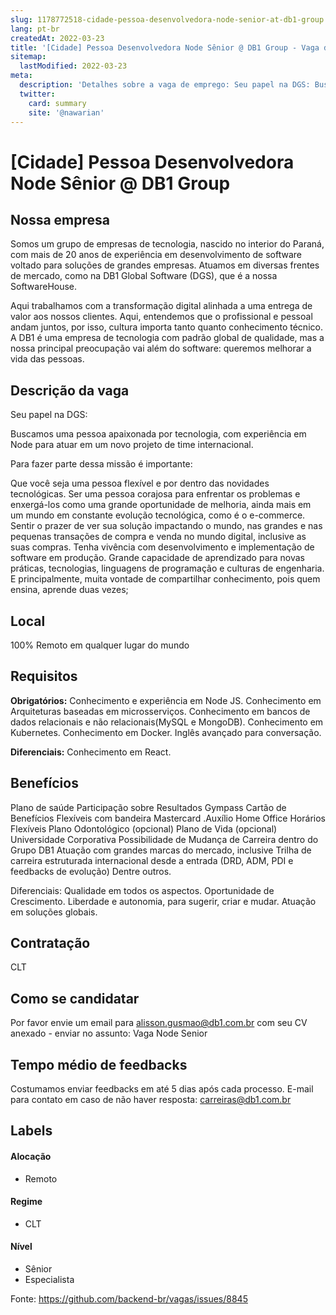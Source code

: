 ```yaml
---
slug: 1178772518-cidade-pessoa-desenvolvedora-node-senior-at-db1-group
lang: pt-br
createdAt: 2022-03-23
title: '[Cidade] Pessoa Desenvolvedora Node Sênior @ DB1 Group - Vaga de Emprego'
sitemap:
  lastModified: 2022-03-23
meta:
  description: 'Detalhes sobre a vaga de emprego: Seu papel na DGS: Buscamos uma pessoa apaixonada por tecnologia, com experiência em Node para atuar em um novo projeto de time internacional. Para fazer parte dessa missão é importante: Que você seja uma pessoa flexível e por dentro das novidades tecnológicas. Ser uma pessoa corajosa para enfrentar os problemas e enxergá-los como uma grande oportunidade de melhoria, ainda mais em um mundo em constante evolução tecnológica, como é o e-commerce. Sentir o prazer de ver sua solução impactando o mundo, nas grandes e nas pequenas transações de compra e venda no mundo digital, inclusive as suas compras. Tenha vivência com desenvolvimento e implementação de software em produção. Grande capacidade de aprendizado para novas práticas, tecnologias, linguagens de programação e culturas de engenharia. E principalmente, muita vontade de compartilhar conhecimento, pois quem ensina, aprende duas vezes;'
  twitter:
    card: summary
    site: '@nawarian'
---
```


# [Cidade] Pessoa Desenvolvedora Node Sênior @ DB1 Group


## Nossa empresa

Somos um grupo de empresas de tecnologia, nascido no interior do Paraná, com mais de 20 anos de experiência em desenvolvimento de software voltado para soluções de grandes empresas. Atuamos em diversas frentes de mercado, como na DB1 Global Software (DGS), que é a nossa SoftwareHouse.

Aqui trabalhamos com a transformação digital alinhada a uma entrega de valor aos nossos clientes. Aqui, entendemos que o profissional e pessoal andam juntos, por isso, cultura importa tanto quanto conhecimento técnico. A DB1 é uma empresa de tecnologia com padrão global de qualidade, mas a nossa principal preocupação vai além do software: queremos melhorar a vida das pessoas. 



## Descrição da vaga

Seu papel na DGS:

Buscamos uma pessoa apaixonada por tecnologia, com experiência em Node para atuar em um novo projeto de time internacional.

Para fazer parte dessa missão é importante:

Que você seja uma pessoa flexível e por dentro das novidades tecnológicas.
Ser uma pessoa corajosa para enfrentar os problemas e enxergá-los como uma grande oportunidade de melhoria, ainda mais em um mundo em constante evolução tecnológica, como é o e-commerce.
Sentir o prazer de ver sua solução impactando o mundo, nas grandes e nas pequenas transações de compra e venda no mundo digital, inclusive as suas compras.
Tenha vivência com desenvolvimento e implementação de software em produção.
Grande capacidade de aprendizado para novas práticas, tecnologias, linguagens de programação e culturas de engenharia.
E principalmente, muita vontade de compartilhar conhecimento, pois quem ensina, aprende duas vezes;

## Local

100% Remoto em qualquer lugar do mundo

## Requisitos

**Obrigatórios:**
Conhecimento e experiência em Node JS.
Conhecimento em Arquiteturas baseadas em microsserviços.
Conhecimento em bancos de dados relacionais e não relacionais(MySQL e MongoDB).
Conhecimento em Kubernetes.
Conhecimento em Docker.
Inglês avançado para conversação.

**Diferenciais:**
Conhecimento em React.


## Benefícios

Plano de saúde
Participação sobre Resultados
Gympass
Cartão de Benefícios Flexíveis com bandeira Mastercard
.Auxílio Home Office
Horários Flexíveis
Plano Odontológico (opcional)
Plano de Vida (opcional)
Universidade Corporativa
Possibilidade de Mudança de Carreira dentro do Grupo DB1
Atuação com grandes marcas do mercado, inclusive Trilha de carreira estruturada internacional
desde a entrada (DRD, ADM, PDI e feedbacks de evolução)
Dentre outros.

Diferenciais:
Qualidade em todos os aspectos.
Oportunidade de Crescimento.
Liberdade e autonomia, para sugerir, criar e mudar.
Atuação em soluções globais.


## Contratação

CLT

## Como se candidatar

Por favor envie um email para alisson.gusmao@db1.com.br com seu CV anexado - enviar no assunto: Vaga Node Senior

## Tempo médio de feedbacks

Costumamos enviar feedbacks em até 5 dias após cada processo.
E-mail para contato em caso de não haver resposta: carreiras@db1.com.br

## Labels

#### Alocação
- Remoto

#### Regime
- CLT

#### Nível
- Sênior
- Especialista




Fonte: https://github.com/backend-br/vagas/issues/8845